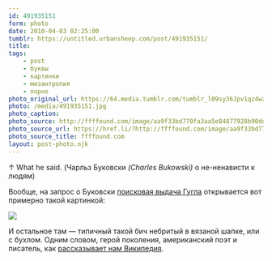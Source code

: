 ```yaml
---
id: 491935151
form: photo
date: 2010-04-03 02:25:00
tumblr: https://untitled.urbansheep.com/post/491935151/
title:
tags:
    - post
    - буквы
    - картинки
    - мизантропия
    - порно
photo_original_url: https://64.media.tumblr.com/tumblr_l09sy36Jpv1qz4wzio1_500.jpg
photo: /media/491935151.jpg
photo_caption: 
photo_source: http://ffffound.com/image/aa9f33bd770fa3aa5e84877928b90dd364fbec37
photo_source_url: https://href.li/?http://ffffound.com/image/aa9f33bd770fa3aa5e84877928b90dd364fbec37
photo_source_title: ffffound.com
layout: post-photo.njk
---
```


<p>↑ What he said. (Чарльз Буковски <i>(Charles Bukowski)</i> о не-ненависти к людям)</p>

<p>Вообще, на запрос о Буковски <a href="http://www.google.ru/search?sourceid=chrome&amp;ie=UTF-8&amp;q=Charles+Bukowski">поисковая выдача Гугла</a> открывается вот примерно такой картинкой:</p>

<img src="http://1.bp.blogspot.com/_n_vZ8jcniAU/SpMcb4EIxtI/AAAAAAAAABM/TnzqaqVpQb8/s400/Charles+Bukowski.jpg"><p>И остальное там — типичный такой бич небритый в вязаной шапке, или с бухлом. Одним словом, герой поколения, американский поэт и писатель, как <a href="http://en.wikipedia.org/wiki/Charles_Bukowski">рассказывает нам Википедия</a>.</p>
